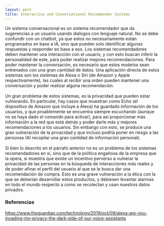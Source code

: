 ```yaml
---
layout: post
title: Interactive and Conversational Recommender Systems
---
```



Un sistema conversacional es un sistema recomendador que da sugerencias a un usuario usando dialogos con lenguaje natural. No se debe confundir con un chatbot, ya que estos no necesariamente están programados en base a IA, sino que pueden solo identificar algunas respuestas y responder en base a eso.
Los sistemas recomendadores deben mantener una interacción con el usuario, y con esto buscan inferir la personalidad de este, para poder realizar mejores recomendaciones. Para poder mantener la conversación, es necesario que estos modelos sean entrenados con una gran cantidad de datos. Una aplicación directa de estos sistemas son los sistemas de Alexa o Siri (de Amazon y Apple respectivamente), las cuales al recibir una orden pueden mantener una conversación y poder realizar alguna recomendación.
<br/>
<br/>
Un gran problema de estos sistemas, es la privacidad que pueden estar vulnerando. En particular, hay casos que muestran como Echo (el dispositivo de Amazon que incluye a Alexa) ha guardado información de los usuarios, y que proablemente se encuentra siempre escuchando (aunque no se haya dado el comando para activar), para asi proporcionar más información a la red que está detrás y poder darle más y mejores recomendaciones a los usuarios. Sin embargo con esto, se produce una gran vulneración de la privacidad y que incluso podría poner en riesgo a las personas (Al recopilar una gran cantidad de información personal).
<br/>
<br/>
Si bien lo descrito en el párrafo anterior no es un problema de los sistemas recomendadores en si, sino que de la política engañosa de la empresa que la opera, si muestra que existe un incentivo perverso a vulnerar la privacidad de las personas en la búsqueda de interacciones más reales y de poder afinar el perfil del usuario al que se le busca dar una recomendación de compra. Esto es una grave vulneración a la ética con la que se deberían desarrollar estos productos, y debiesen levantar alarmas en todo el mundo respecto a como se recolectan y usan nuestros datos privados.


### Referencias

https://www.theguardian.com/technology/2019/oct/09/alexa-are-you-invading-my-privacy-the-dark-side-of-our-voice-assistants
